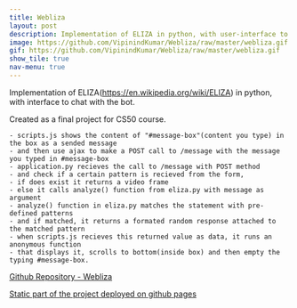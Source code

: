 ```yaml
---
title: Webliza
layout: post
description: Implementation of ELIZA in python, with user-interface to chat with the bot
image: https://github.com/VipinindKumar/Webliza/raw/master/webliza.gif
gif: https://github.com/VipinindKumar/Webliza/raw/master/webliza.gif
show_tile: true
nav-menu: true
---
```


Implementation of ELIZA(https://en.wikipedia.org/wiki/ELIZA) in python, with interface to chat with the bot.

Created as a final project for CS50 course.

    - scripts.js shows the content of "#message-box"(content you type) in the box as a sended message
    - and then use ajax to make a POST call to /message with the message you typed in #message-box
    - application.py recieves the call to /message with POST method
    - and check if a certain pattern is recieved from the form,
    - if does exist it returns a video frame
    - else it calls analyze() function from eliza.py with message as argument
    - analyze() function in eliza.py matches the statement with pre-defined patterns
    - and if matched, it returns a formated random response attached to the matched pattern
    - when scripts.js recieves this returned value as data, it runs an anonymous function
    - that displays it, scrolls to bottom(inside box) and then empty the typing #message-box.


[Github Repository - Webliza](https://github.com/VipinindKumar/Webliza)


[Static part of the project deployed on github pages](https://vipinindkumar.github.io/Webliza/)

